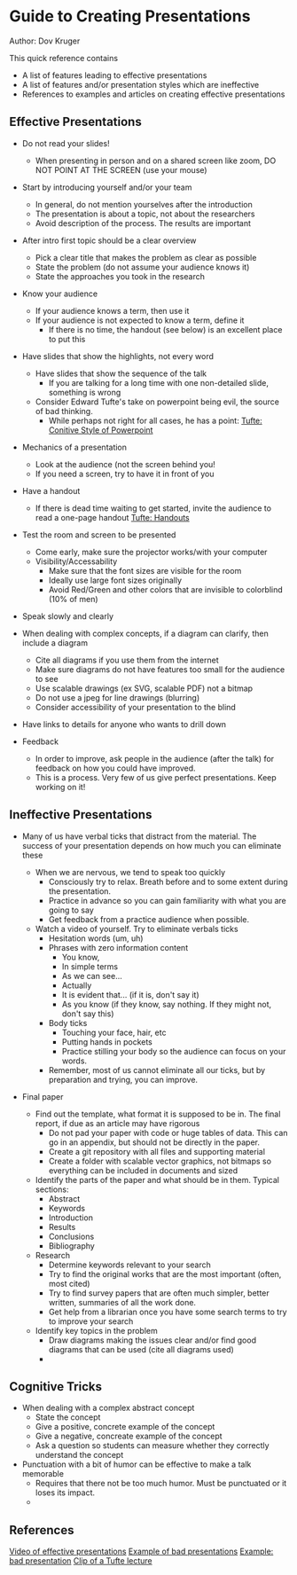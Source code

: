 # Guide to Creating Presentations
Author: Dov Kruger

This quick reference contains
* A list of features leading to effective presentations
* A list of features and/or presentation styles which are ineffective
* References to examples and articles on creating effective presentations

## Effective Presentations
* Do not read your slides!
  * When presenting in person and on a shared screen like zoom, DO NOT POINT AT THE SCREEN (use your mouse)
* Start by introducing yourself and/or your team
  * In general, do not mention yourselves after the introduction
  * The presentation is about a topic, not about the researchers
  * Avoid description of the process. The results are important
* After intro first topic should be a clear overview
  * Pick a clear title that makes the problem as clear as possible
  * State the problem (do not assume your audience knows it)
  * State the approaches you took in the research
* Know your audience
  * If your audience knows a term, then use it
  * If your audience is not expected to know a term, define it
    * If there is no time, the handout (see below) is an excellent place to put this
* Have slides that show the highlights, not every word
  * Have slides that show the sequence of the talk
    * If you are talking for a long time with one non-detailed slide, something is wrong
  * Consider Edward Tufte's take on powerpoint being evil, the source of bad thinking.
    * While perhaps not right for all cases, he has a point: [Tufte: Conitive Style of Powerpoint](https://www.edwardtufte.com/tufte/powerpoint)
* Mechanics of a presentation
  * Look at the audience (not the screen behind you!
  * If you need a screen, try to have it in front of you
* Have a handout
  * If there is dead time waiting to get started, invite the audience to read a one-page handout [Tufte: Handouts](https://rstudio.github.io/tufte/)
* Test the room and screen to be presented
   * Come early, make sure the projector works/with your computer
   * Visibility/Accessability
      * Make sure that the font sizes are visible for the room
      * Ideally use large font sizes originally
      * Avoid Red/Green and other colors that are invisible to colorblind (10% of men)
* Speak slowly and clearly 
* When dealing with complex concepts, if a diagram can clarify, then include a diagram
   * Cite all diagrams if you use them from the internet
   * Make sure diagrams do not have features too small for the audience to see
   * Use scalable drawings (ex SVG, scalable PDF) not a bitmap
   * Do not use a jpeg for line drawings (blurring)
   * Consider accessibility of your presentation to the blind
* Have links to details for anyone who wants to drill down

* Feedback
  * In order to improve, ask people in the audience (after the talk) for feedback on how you could have improved.
  * This is a process. Very few of us give perfect presentations. Keep working on it!

## Ineffective Presentations
* Many of us have verbal ticks that distract from the material. The success of your presentation depends on how much you can eliminate these
  * When we are nervous, we tend to speak too quickly
    * Consciously try to relax. Breath before and to some extent during the presentation.
    * Practice in advance so you can gain familiarity with what you are going to say
    * Get feedback from a practice audience when possible.
  * Watch a video of yourself. Try to eliminate verbals ticks
    * Hesitation words (um, uh)
    * Phrases with zero information content
      * You know,
      * In simple terms
      * As we can see...
      * Actually
      * It is evident that... (if it is, don't say it)
      * As you know (if they know, say nothing. If they might not, don't say this)
    * Body ticks
      * Touching your face, hair, etc
      * Putting hands in pockets
      * Practice stilling your body so the audience can focus on your words.
    * Remember, most of us cannot eliminate all our ticks, but by preparation and trying, you can improve.

* Final paper
  * Find out the template, what format it is supposed to be in. The final report, if due as an article may have rigorous
    * Do not pad your paper with code or huge tables of data. This can go in an appendix, but should not be directly in the paper.
    * Create a git repository with all files and supporting material
    * Create a folder with scalable vector graphics, not bitmaps so everything can be included in documents and sized
  * Identify the parts of the paper and what should be in them. Typical sections:
    * Abstract
    * Keywords
    * Introduction
    * Results
    * Conclusions  
    * Bibliography
  * Research
    * Determine keywords relevant to your search
    * Try to find the original works that are the most important (often, most cited)
    * Try to find survey papers that are often much simpler, better written, summaries of all the work done.
    * Get help from a librarian once you have some search terms to try to improve your search
  * Identify key topics in the problem
    * Draw diagrams making the issues clear and/or find good diagrams that can be used (cite all diagrams used)
    * 
  
## Cognitive Tricks
* When dealing with a complex abstract concept
  * State the concept
  * Give a positive, concrete example of the concept
  * Give a negative, concreate example of the concept
  * Ask a question so students can measure whether they correctly understand the concept
* Punctuation with a bit of humor can be effective to make a talk memorable
  * Requires that there not be too much humor. Must be punctuated or it loses its impact.
  * 
## References
[Video of effective presentations](https://www.renderforest.com/blog/tricks-for-an-effective-presentation)
[Example of bad presentations](https://orai.com/blog/worst-presentation-ever/)
[Example: bad presentation](https://www.youtube.com/watch?v=Y1qDNTG9lg0)
[Clip of a Tufte lecture](https://www.youtube.com/watch?v=Th_1azZA2OY&t=3s)
